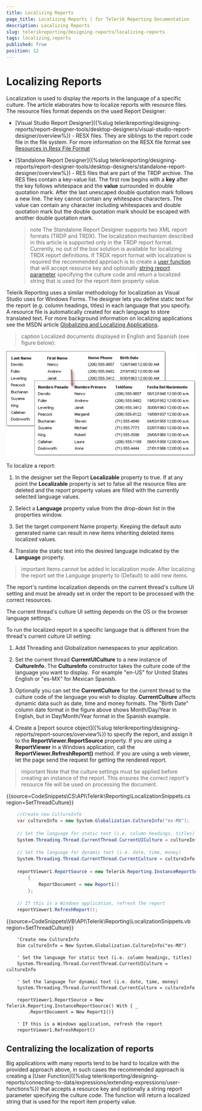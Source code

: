 ```yaml
---
title: Localizing Reports
page_title: Localizing Reports | for Telerik Reporting Documentation
description: Localizing Reports
slug: telerikreporting/designing-reports/localizing-reports
tags: localizing,reports
published: True
position: 12
---
```


# Localizing Reports


Localization is used to display the reports in the language of a specific culture. The article elaborates how to localize reports with resource files. The resource files format depends on the used Report Designer:       

* [Visual Studio Report Designer]({%slug telerikreporting/designing-reports/report-designer-tools/desktop-designers/visual-studio-report-designer/overview%}) - RESX files. They are siblings to the report code file in the file system. For more information on the RESX file format see  [Resources in.Resx File Format ](https://docs.microsoft.com/en-us/previous-versions/dotnet/netframework-3.0/ekyft91f(v=vs.85)) 

* [Standalone Report Designer]({%slug telerikreporting/designing-reports/report-designer-tools/desktop-designers/standalone-report-designer/overview%}) - RES files that are part of the TRDP archive. The RES files contain a key-value list. The first row begins with a __key__ after the key follows whitespace and the __value__  surrounded in double quotation mark. After the last unescaped double quotation mark follows a new line. The key cannot contain any whitespace characters. The value can contain any character including whitespaces and double quotation mark but the double quotation mark should be escaped with another double quotation mark.           

   >note The Standalone Report Designer supports two XML report formats (TRDP and TRDX). The localization mechanism described in this article is supported only in the TRDP report format.               Currently, no out of the box solution is available for localizing TRDX report definitions. If TRDX report format with localization is required the recommended approach is to create a                [user function](/designing-reports/connecting-to-data/expressions/extending-expressions/user-functions) that will accept resource key and optionally [string report parameter](/designing-reports/connecting-to-data/report-parameters/overview) specifying the culture code and return a localized string that is used for the report item property value.             


Telerik Reporting uses a similar methodology for localization as Visual Studio uses for Windows Forms. The designer lets you define static text for the report (e.g. column headings, titles) in each language that you specify. A resource file is automatically created for each language to store translated text. For more background information on localizing applications see the MSDN article [Globalizing and Localizing Applications](https://msdn.microsoft.com/en-us/library/1021kkz0.aspx).         
>caption Localized documents displayed in English and Spanish (see figure below):
  

  ![](images/localize1.png)

To localize a report:

1. In the designer set the Report __Localizable__  property to true. If at any point the __Localizable__  property is set to false all the resource files are deleted and the report property values are filled with the currently selected language values.             

1. Select a __Language__  property value from the drop-down list in the properties window.             

1. Set the target component Name property. Keeping the default auto generated name can result in new items inheriting deleted items localized values.             

1. Translate the static text into the desired language indicated by the __Language__  property.             

>important Items cannot be added in localization mode. After localizing the report set the Language property to (Default) to add new items.           


The report's runtime localization depends on the current thread's culture UI setting and must be already set in order the report to be processed with the correct resources.         

The current thread's culture UI setting depends on the OS or the browser language settings.         

To run the localized report in a specific language that is different from the thread's current culture UI setting: 

1. Add Threading and Globalization namespaces to your application.

1. Set the current thread __CurrentUICulture__  to a new instance of __CultureInfo__. The __CultureInfo__  constructor takes the culture code of the language you want to display.                 For example "en-US" for United States English or "es-MX" for Mexican Spanish.             

1. Optionally you can set the __CurrentCulture__  for the current thread to the culture code of the language you wish to display. __CurrentCulture__  affects dynamic data such as date, time and money formats. The "Birth Date" column date format in the figure above shows Month/Day/Year in English, but in Day/Month/Year format in the Spanish example.             

1. Create a [report source object]({%slug telerikreporting/designing-reports/report-sources/overview%}) to specify the report, and assign it to the __ReportViewer.ReportSource__ property. If you are using a __ReportViewer__  in a Windows application, call the __ReportViewer.RefreshReport()__  method. If you are using a web viewer, let the page send the request for getting the rendered report.             

>important Note that the culture settings must be applied before creating an instance of the report. This ensures the correct report's resource file will be used on processing the document.           


{{source=CodeSnippets\CS\API\Telerik\Reporting\LocalizationSnippets.cs region=SetThreadCulture}}
````C#
	//Create new CultureInfo
	var cultureInfo = new System.Globalization.CultureInfo("es-MX");
	
	// Set the language for static text (i.e. column headings, titles)
	System.Threading.Thread.CurrentThread.CurrentUICulture = cultureInfo;
	
	// Set the language for dynamic text (i.e. date, time, money)
	System.Threading.Thread.CurrentThread.CurrentCulture = cultureInfo; 
	
	reportViewer1.ReportSource = new Telerik.Reporting.InstanceReportSource
	    {
	        ReportDocument = new Report1()
	    };
	
	// If this is a Windows application, refresh the report
	reportViewer1.RefreshReport();
````
{{source=CodeSnippets\VB\API\Telerik\Reporting\LocalizationSnippets.vb region=SetThreadCulture}}
````VB
	'Create new CultureInfo
	Dim cultureInfo = New System.Globalization.CultureInfo("es-MX")
	
	' Set the language for static text (i.e. column headings, titles)
	System.Threading.Thread.CurrentThread.CurrentUICulture = cultureInfo
	
	' Set the language for dynamic text (i.e. date, time, money)
	System.Threading.Thread.CurrentThread.CurrentCulture = cultureInfo
	
	reportViewer1.ReportSource = New Telerik.Reporting.InstanceReportSource() With { _
	    .ReportDocument = New Report1()}
	
	' If this is a Windows application, refresh the report
	reportViewer1.RefreshReport()
````


## Centralizing the localization of reports

Big applications with many reports tend to be hard to localize with the provided approach above, in such cases the recommended approach is creating a [User Function]({%slug telerikreporting/designing-reports/connecting-to-data/expressions/extending-expressions/user-functions%}) that accepts a resource key and optionally a string report parameter specifying the culture code. The function will return a localized string that is used for the report item property value.         
